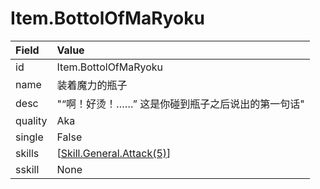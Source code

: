 # Item.BottolOfMaRyoku

Field    | Value
:--------|:-------------
id       | Item.BottolOfMaRyoku
name     | 装着魔力的瓶子
desc     | "“啊！好烫！……” 这是你碰到瓶子之后说出的第一句话"
quality  | Aka
single   | False
skills   | \[[Skill.General.Attack(5)](/skills/Skill.General.Attack.md)\]
sskill   | None
